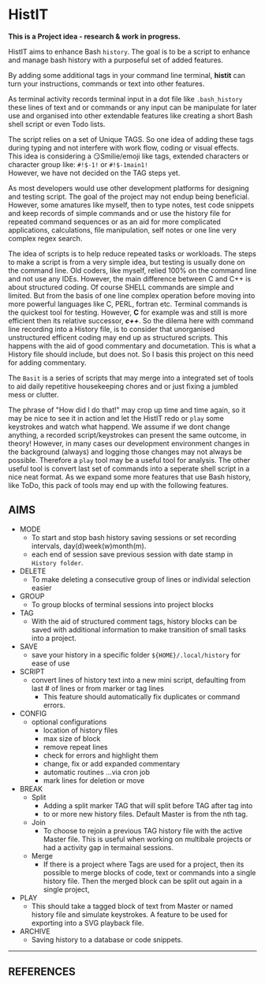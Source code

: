# HistIT

**This is a Project idea - research & work in progress.**

HistIT aims to enhance Bash ```history```. 
The goal is to be a script to enhance and manage bash history with a purposeful set of added features.

By adding some additional tags in your command line terminal, **histit** can turn your instructions, commands or text into other features.

As terminal activity records terminal input in a dot file like ```.bash_history```  these lines of text and or commands or any input can be manipulate for later use and organised into other extendable features 
like creating a short Bash shell script or even Todo lists. 

The script relies on a set of Unique TAGS. So one idea of adding these tags during typing and not interfere with work flow, coding or visual effects.  
This idea is considering a 😏Smilie/emoji like tags, extended characters or character group like: ```#!$-1!``` or ```#!$-1main1!```  
However, we have not decided on the TAG steps yet.

As most developers would use other development platforms for designing and testing script. The goal of the project may not endup being beneficial. However, some amatures like myself, then to type notes, test code snippets and keep records of simple commands and or use the history file for repeated command sequences or as an aid for more complicated applications, calculations,  file manipulation, self notes or one line very complex regex search.

The idea of scripts is to help reduce repeated tasks or workloads.  The steps to make a script is from a very simple idea, but testing is usually done on the command line.  Old coders, like myself, relied 100% on the command line and not use any IDEs. However, the main difference between C and C++ is about structured coding. Of course SHELL commands are simple and limited.  But from the basis of one line complex operation before moving into more powerful languages like C, PERL, fortran etc. Terminal commands is the quickest tool for testing. However, **C** for example was and still is more efficient then its relative successor, ***c++***. So the dilema here with command line recording into a History file, is to consider that unorganised unstructured efficent coding may end up as structured scripts. This happens with the aid of good commentary and documetation. This is what a History file should include, but does not. So I basis this project on this need for adding commentary.    

The ```Basit``` is a series of scripts that may merge into a integrated set of tools to aid daily repetitive housekeeping chores and or just fixing a jumbled mess or clutter.

The phrase of "How did I do that!" may crop up time and time again, so it may be nice to see it in action and let the HistIT redo or ```play``` some keystrokes and watch what happend.  We assume if we dont change anything, a recorded script/keystrokes can present the same outcome, in theory!  However, in many cases our development environment changes in the background (always) and logging those changes may not always be possible. Therefore a ```play``` tool may be a useful tool for analysis. The other useful tool is convert last set of commands into a seperate shell script in a nice neat format. As we expand some more features that use Bash history, like ToDo, this pack of tools may end up with the following features.


## AIMS ##

- MODE
  - To start and stop bash history saving sessions or set recording intervals, day(d)week(w)month(m).
  - each end of session save previous session with date stamp in ```History folder```.
- DELETE
  - To make deleting a consecutive group of lines or individal selection easier
- GROUP
  - To group blocks of terminal sessions into project blocks
- TAG
  - With the aid of structured comment tags, history blocks can be saved
  with additional information to make transition of small tasks into
  a project.
- SAVE
  - save your history in a specific folder ```${HOME}/.local/history``` for ease of use
- SCRIPT
  - convert lines of history text into a new mini script, defaulting from last # of lines or from marker or tag lines
    - This feature should automatically fix duplicates or command errors.
- CONFIG
  - optional configurations 
    - location of history files
    -  max size of block
    -  remove repeat lines
    -  check for errors and highlight them
    -  change, fix or add expanded commentary
    -  automatic routines ...via cron job 
    -  mark lines for deletion or move  
- BREAK
  - Split
    - Adding a split marker TAG that will split before TAG after tag into
    - to or more new history files.  Default Master is from  the nth tag. 
  - Join
    - To choose to rejoin a previous TAG history file with the active Master file. This is useful when working on multibale projects or had a activity gap in termainal sessions.
  - Merge
    - If there is a project where Tags are used for a project, then its possible to merge blocks of code, text or commands into a single history file. Then the merged block can be split out again in a single project, 
- PLAY
    - This should take a tagged block of text from Master or named history file and simulate keystrokes. A feature to be used for exporting into a SVG playback file.
- ARCHIVE
  - Saving history to a database or code snippets.

---
## REFERENCES
